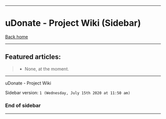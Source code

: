 
***

# uDonate - Project Wiki (Sidebar)

[Back home](https://github.com/seanpm2001/uDonate/wiki/)

***

## Featured articles:

> * None, at the moment.

***

uDonate - Project Wiki

Sidebar version: `1 (Wednesday, July 15th 2020 at 11:50 am)`

### End of sidebar

***
